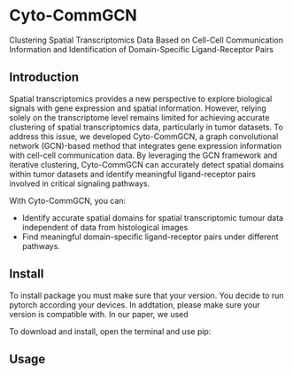 # Cyto-CommGCN 
Clustering Spatial Transcriptomics Data Based on Cell-Cell Communication Information and Identification of Domain-Specific Ligand-Receptor Pairs
## Introduction
Spatial transcriptomics provides a new perspective to explore biological signals with gene expression and spatial information. However, relying solely on the transcriptome level remains limited for achieving accurate clustering of spatial transcriptomics data, particularly in tumor datasets. To address this issue, we developed Cyto-CommGCN, a graph convolutional network (GCN)-based method that integrates gene expression information with cell-cell communication data. By leveraging the GCN framework and iterative clustering, Cyto-CommGCN can accurately detect spatial domains within tumor datasets and identify meaningful ligand-receptor pairs involved in critical signaling pathways.

With Cyto-CommGCN, you can:
* Identify accurate spatial domains for spatial transcriptomic tumour data independent of data from histological images
* Find meaningful domain-specific ligand-receptor pairs under different pathways.
## Install
To install package you must make sure that your version. You decide to run pytorch according your devices. In addtation, please make sure your version is compatible with. In our paper, we used 

To download and install, open the terminal and use pip:

## Usage


